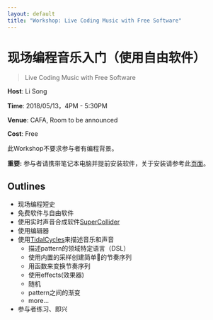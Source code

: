 ```yaml
---
layout: default
title: "Workshop: Live Coding Music with Free Software"
---
```


# 现场编程音乐入门（使用自由软件）
> Live Coding Music with Free Software

**Host**: Li Song

**Time**: 2018/05/13，4PM - 5:30PM

**Venue**: CAFA, Room to be announced

**Cost**: Free


此Workshop不要求参与者有编程背景。

**重要:** 参与者请携带笔记本电脑并提前安装软件，关于安装请参考此[页面](/workshop/install)。


## Outlines

* 现场编程短史
* 免费软件与自由软件
* 使用实时声音合成软件[SuperCollider](https://supercollider.github.io/)
* 使用编辑器
* 使用[TidalCycles](https://tidalcycles.org/)来描述音乐和声音
    * 描述pattern的领域特定语言（DSL）
    * 使用内置的采样创建简单的节奏序列
    * 用函数来变换节奏序列
    * 使用effects(效果器)
    * 随机
    * pattern之间的渐变
    * more...
* 参与者练习、即兴
